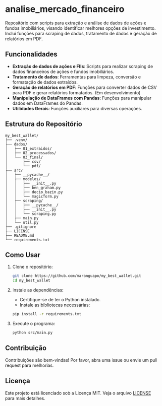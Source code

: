 # analise_mercado_financeiro

Repositório com scripts para extração e análise de dados de ações e fundos imobiliários, visando identificar melhores opções de investimento. Inclui funções para scraping de dados, tratamento de dados e geração de relatórios em PDF.

## Funcionalidades

- **Extração de dados de ações e FIIs**: Scripts para realizar scraping de dados financeiros de ações e fundos imobiliários.
- **Tratamento de dados**: Ferramentas para limpeza, conversão e formatação de dados extraídos.
- **Geração de relatórios em PDF**: Funções para converter dados de CSV para PDF e gerar relatórios formatados. (Em desenvolvimento)
- **Manipulação de DataFrames com Pandas**: Funções para manipular dados em DataFrames do Pandas.
- **Utilidades Gerais**: Funções auxiliares para diversas operações.

## Estrutura do Repositório

```plaintext
my_best_wallet/
├── .venv/
├── dados/
│   ├── 01_extraidos/
│   ├── 02_processados/
│   └── 03_final/
│       ├── csv/
│       └── pdf/
├── src/
│   ├── __pycache__/
│   ├── modelos/
│   │   ├── __init__.py
│   │   ├── ben_graham.py
│   │   ├── decio_bazin.py
│   │   └── magicform.py
│   ├── scraping/
│   │   ├── __pycache__/
│   │   ├── __init__.py
│   │   └── scraping.py
│   ├── main.py
│   └── util.py
├── .gitignore
├── LICENSE
├── README.md
└── requirements.txt
```


## Como Usar

1. Clone o repositório:
    ```bash
    git clone https://github.com/maranguapo/my_best_wallet.git
    cd my_best_wallet
    ```

2. Instale as dependências:
    - Certifique-se de ter o Python instalado.
    - Instale as bibliotecas necessárias:
    ```bash
    pip install -r requirements.txt
    ```

3. Execute o programa:
    ```bash
    python src/main.py
    ```


## Contribuição

Contribuições são bem-vindas! Por favor, abra uma issue ou envie um pull request para melhorias.

## Licença

Este projeto está licenciado sob a Licença MIT. Veja o arquivo [LICENSE](LICENSE) para mais detalhes.
